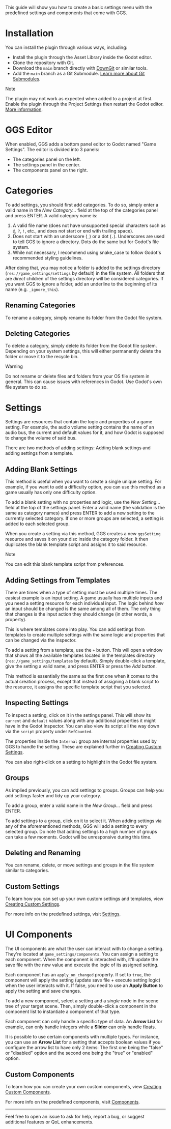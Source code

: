 This guide will show you how to create a basic settings menu with the predefined settings and components that come with GGS.

# Installation
You can install the plugin through various ways, including:
* Install the plugin through the Asset Library inside the Godot editor.
* Clone the repository with Git.
* Download the `main` branch directly with [DownGit](https://minhaskamal.github.io/DownGit/#/home) or similar tools.
* Add the `main` branch as a Git Submodule. [Learn more about Git Submodules](https://git-scm.com/book/en/v2/Git-Tools-Submodules).

> [!NOTE]
> The plugin may not work as expected when added to a project at first. Enable the plugin through the Project Settings then restart the Godot editor. [More information](troubleshoot.md#can't-use-the-plugin-after-installation).

# GGS Editor
When enabled, GGS adds a bottom panel editor to Godot named "Game Settings". The editor is divided into 3 panels:
* The categories panel on the left.
* The settings panel in the center.
* The components panel on the right.

# Categories
To add settings, you should first add categories. To do so, simply enter a valid name in the *New Category...* field at the top of the categories panel and press ENTER.
A valid category name is:
1. A valid file name (does not have unsupported special characters such as `@`, `?`, `!`, etc., and does not start or end with trailing space).
2. Does not start with an underscore (`_`) or a dot (`.`). Underscores are used to tell GGS to ignore a directory. Dots do the same but for Godot's file system.
3. While not necessary, I recommend using snake_case to follow Godot's recommended styling guidelines.

After doing that, you may notice a folder is added to the settings directory (`res://game_settings/settings` by default) in the file system. All folders that are *direct* children of the settings directory will be considered categories. If you want GGS to ignore a folder, add an underline to the beginning of its name (e.g. `_ignore_this`).

## Renaming Categories

To rename a category, simply rename its folder from the Godot file system.

## Deleting Categories

To delete a category, simply delete its folder from the Godot file system. Depending on your system settings, this will either permanently delete the folder or move it to the recycle bin.

> [!WARNING]
> Do not rename or delete files and folders from your OS file system in general. This can cause issues with references in Godot. Use Godot's own file system to do so.

# Settings
Settings are resources that contain the logic and properties of a game setting. For example, the audio volume setting contains the name of an audio bus, the current and default values for it, and how Godot is supposed to change the volume of said bus.

There are two methods of adding settings: Adding blank settings and adding settings from a template.

## Adding Blank Settings
This method is useful when you want to create a single unique setting. For example, if you want to add a difficulty option, you can use this method as a game usually has only one difficulty option.

To add a blank setting with no properties and logic, use the *New Setting...* field at the top of the settings panel. Enter a valid name (the validation is the same as category names) and press ENTER to add a new setting to the currently selected category. If one or more groups are selected, a setting is added to each selected group.

When you create a setting via this method, GGS creates a new `ggsSetting` resource and saves it on your disc inside the category folder. It then duplicates the blank template script and assigns it to said resource.

> [!NOTE]
> You can edit this blank template script from preferences.

## Adding Settings from Templates
There are times when a type of setting must be used multiple times. The easiest example is an input setting. A game usually has multiple inputs and you need a setting resource for each individual input. The logic behind *how* an input should be changed is the same among all of them. The only thing that changes is the input action they should change (in other words, a property).

This is where templates come into play. You can add settings from templates to create multiple settings with the same logic and properties that can be changed via the inspector.

To add a setting from a template, use the `+` button. This will open a window that shows all the available templates located in the templates directory (`res://game_settings/templates` by default). Simply double-click a template, give the setting a valid name, and press ENTER or press the *Add* button.

This method is essentially the same as the first one when it comes to the actual creation process, except that instead of assigning a blank script to the resource, it assigns the specific template script that you selected.

## Inspecting Settings
To inspect a setting, click on it in the settings panel. This will show its `current` and `default` values along with any additional properties it might have in the Godot Inspector. You can also view its script all the way down via the `script` property under `RefCounted`.

The properties inside the `Internal` group are internal properties used by GGS to handle the setting. These are explained further in [Creating Custom Settings](custom_settings.md).

You can also right-click on a setting to highlight in the Godot file system.

## Groups
As implied previously, you can add settings to groups. Groups can help you add settings faster and tidy up your category.

To add a group, enter a valid name in the *New Group...* field and press ENTER.

To add settings to a group, click on it to select it. When adding settings via any of the aforementioned methods, GGS will add a setting to every selected group. Do note that adding settings to a high number of groups can take a few moments. Godot will be unresponsive during this time.

## Deleting and Renaming
You can rename, delete, or move settings and groups in the file system similar to categories. 

## Custom Settings
To learn how you can set up your own custom settings and templates, view [Creating Custom Settings](custom_settings.md).

For more info on the predefined settings, visit [Settings](settings/settings.md).


# UI Components
The UI components are what the user can interact with to change a setting. They're located at `game_settings/components`. You can assign a setting to each component. When the component is interacted with, it'll update the save file with the new value and execute the logic of its assigned setting.

Each component has an `apply_on_changed` property. If set to `true`, the component will apply the setting (update save file + execute setting logic) when the user interacts with it. If false, you need to use an **Apply Button** to apply the setting and save changes.

To add a new component, select a setting and a *single* node in the scene tree of your target scene. Then, simply double-click a component in the component list to instantiate a component of that type.

Each component can only handle a specific type of data. An **Arrow List** for example, can only handle integers while a **Slider** can only handle floats.

It is possible to use certain components with multiple types. For instance, you can use an **Arrow List** for a setting that accepts boolean values if you configure the arrow list to have only 2 items: The first one being the "false" or "disabled" option and the second one being the "true" or "enabled" option.

## Custom Components
To learn how you can create your own custom components, view [Creating Custom Components](custom_components.md).

For more info on the predefined components, visit [Components](components/components.md).

---

Feel free to open an issue to ask for help, report a bug, or suggest additional features or QoL enhancements.
